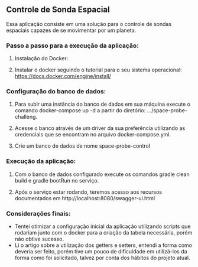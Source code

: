 ## Controle de Sonda Espacial

Essa aplicação consiste em uma solução para o controle de sondas espaciais capazes
de se movimentar por um planeta.

### Passo a passo para a execução da aplicação:

1. Instalação do Docker:

2. Instalar o docker seguindo o tutorial para o seu sistema operacional: https://docs.docker.com/engine/install/

### Configuração do banco de dados:

1. Para subir uma instância do banco de dados em sua máquina execute o comando docker-compose up -d a partir do diretório: .../space-probe-challeng.

2. Acesse o banco através de um driver da sua preferência utilizando as credenciais que se encontram no arquivo docker-compose.yml.

3. Crie um banco de dados de nome space-probe-control

### Execução da aplicação:

1. Com o banco de dados configurado execute os comandos gradle clean build e gradle bootRun no serviço.

2. Após o serviço estar rodando, teremos acesso aos recursos documentados em http://localhost:8080/swagger-ui.html

### Considerações finais:

- Tentei otimizar a configuração inicial da aplicação utilizando scripts que rodariam junto com o docker para a criação
da tabela necessária, porém não obtive sucesso.
- Li o artigo sobre a utilização dos getters e setters, entendi a forma como deveria ser feito, porém tive um pouco de
dificuldade em utilizá-los da forma como foi solicitado, talvez por conta dos hábitos do projeto atual.
